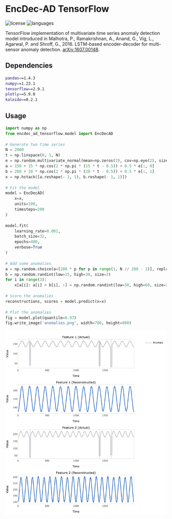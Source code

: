 # EncDec-AD TensorFlow

![license](https://img.shields.io/github/license/flaviagiammarino/encdec-ad-tensorflow)
![languages](https://img.shields.io/github/languages/top/flaviagiammarino/encdec-ad-tensorflow)

TensorFlow implementation of multivariate time series anomaly detection model introduced in Malhotra, P., Ramakrishnan, A.,
Anand, G., Vig, L., Agarwal, P. and Shroff, G., 2016. LSTM-based encoder-decoder for multi-sensor anomaly detection.
[arXiv:1607.00148](https://arxiv.org/abs/1607.00148).

## Dependencies
```bash
pandas==1.4.3
numpy==1.23.1
tensorflow==2.9.1
plotly==5.9.0
kaleido==0.2.1
```
## Usage
```python
import numpy as np
from encdec_ad_tensorflow.model import EncDecAD

# Generate two time series
N = 2000
t = np.linspace(0, 1, N)
e = np.random.multivariate_normal(mean=np.zeros(2), cov=np.eye(2), size=N)
a = 150 + 15 * np.cos(2 * np.pi * (15 * t - 0.5)) + 0.5 * e[:, 0]
b = 200 + 20 * np.cos(2 * np.pi * (20 * t - 0.5)) + 0.5 * e[:, 1]
x = np.hstack([a.reshape(- 1, 1), b.reshape(- 1, 1)])

# Fit the model
model = EncDecAD(
    x=x,
    units=100,
    timesteps=200
)

model.fit(
    learning_rate=0.001,
    batch_size=32,
    epochs=400,
    verbose=True
)

# Add some anomalies
a = np.random.choice(a=[200 * p for p in range(1, N // 200 - 1)], replace=False, size=3)
b = np.random.randint(low=15, high=30, size=3)
for i in range(3):
    x[a[i]: a[i] + b[i], :] = np.random.randint(low=30, high=60, size=2)

# Score the anomalies
reconstructions, scores = model.predict(x=x)

# Plot the anomalies
fig = model.plot(quantile=0.97)
fig.write_image('anomalies.png', width=700, height=800)
```
![anomalies](example/anomalies.png)
